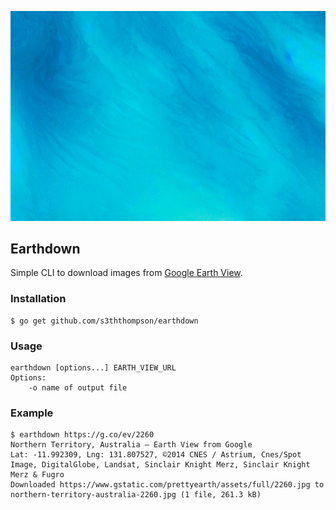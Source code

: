 ![Example Image](northern-territory-australia-2260.jpg)

## Earthdown 

Simple CLI to download images from [Google Earth View](https://chrome.google.com/webstore/detail/earth-view-from-google-ea/bhloflhklmhfpedakmangadcdofhnnoh?hl=en).

### Installation

```
$ go get github.com/s3ththompson/earthdown
```

### Usage

```
earthdown [options...] EARTH_VIEW_URL
Options:
	-o name of output file
```

### Example

```
$ earthdown https://g.co/ev/2260
Northern Territory, Australia – Earth View from Google
Lat: -11.992309, Lng: 131.807527, ©2014 CNES / Astrium, Cnes/Spot Image, DigitalGlobe, Landsat, Sinclair Knight Merz, Sinclair Knight Merz & Fugro
Downloaded https://www.gstatic.com/prettyearth/assets/full/2260.jpg to northern-territory-australia-2260.jpg (1 file, 261.3 kB)
```